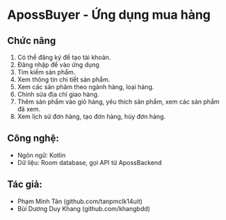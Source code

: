# ApossBuyer - Ứng dụng mua hàng
## Chức năng
1) Có thể đăng ký để tạo tài khoản.
2) Đăng nhập để vào ứng dụng
3) Tìm kiếm sản phẩm.
4) Xem thông tin chi tiết sản phẩm.
5) Xem các sản phâm theo ngành hàng, loại hàng.
6) Chỉnh sửa địa chỉ giao hàng.
7) Thêm sản phẩm vào giỏ hàng, yêu thích sản phẩm, xem các sản phẩm đã xem.
8) Xem lịch sử đơn hàng, tạo đơn hàng, hủy đơn hàng.
## Công nghệ:
+ Ngôn ngữ: Kotlin
+ Dữ liệu: Room database, gọi API từ ApossBackend
## Tác giả:
+ Phạm Minh Tân (github.com/tanpmclk14uit)
+ Bùi Dương Duy Khang (github.com/khangbdd)
